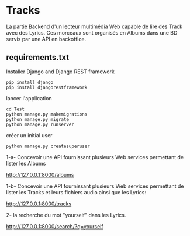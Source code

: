 # Tracks

La partie Backend d'un lecteur multimédia Web capable de lire des Track avec des Lyrics. Ces
morceaux sont organisés en Albums dans une BD servis par une API en backoffice. 

## requirements.txt

Installer Django and Django REST framework

```
pip install django
pip install djangorestframework
```
lancer l'application

```
cd Test
python manage.py makemigrations
python manage.py migrate
python manage.py runserver

```

créer un initial user 

```
python manage.py createsuperuser
```


1-a- Concevoir une API fournissant plusieurs Web services permettant de lister les Albums

http://127.0.0.1:8000/albums

1-b- Concevoir une API fournissant plusieurs Web services permettant de lister les Tracks et leurs fichiers audio ainsi que les Lyrics:

http://127.0.0.1:8000/tracks

2- la recherche du mot "yourself" dans les Lyrics.

http://127.0.0.1:8000/search/?q=yourself


